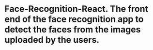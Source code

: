 # Face-Recognition-React. The front end of the face recognition app to detect the faces from the images uploaded by the users.
